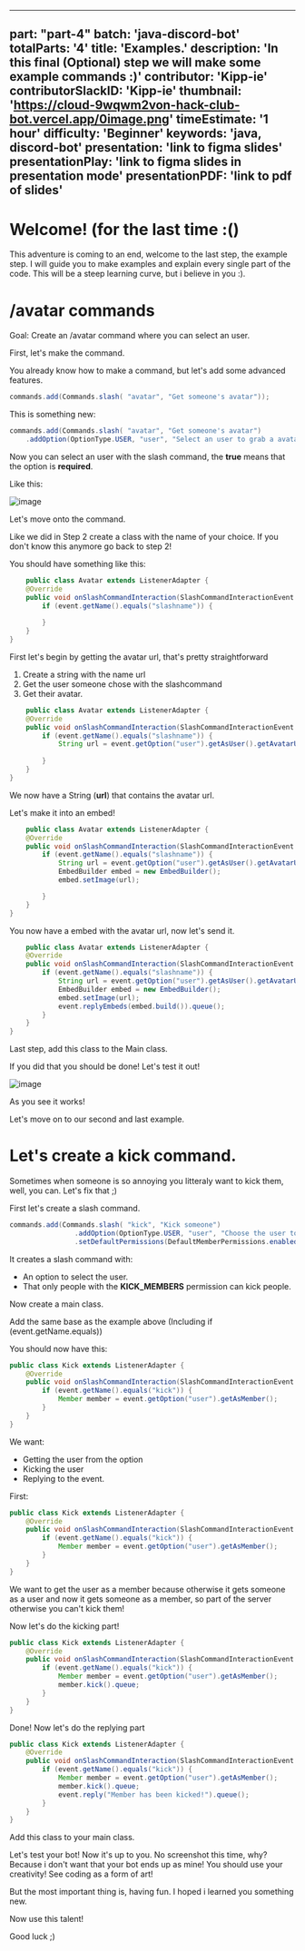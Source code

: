 
---
part: "part-4"
batch: 'java-discord-bot'
totalParts: '4'
title: 'Examples.'
description: 'In this final (Optional) step we will make some example commands :)'
contributor: 'Kipp-ie'
contributorSlackID: 'Kipp-ie'
thumbnail: 'https://cloud-9wqwm2von-hack-club-bot.vercel.app/0image.png'
timeEstimate: '1 hour'
difficulty: 'Beginner'
keywords: 'java, discord-bot'
presentation: 'link to figma slides'
presentationPlay: 'link to figma slides in presentation mode'
presentationPDF: 'link to pdf of slides'
---

# Welcome! (for the last time :()

This adventure is coming to an end, welcome to the last step, the example step. I will guide you to make examples and explain every single part of the code. This will be a steep learning curve, but i believe in you :).

# /avatar commands
Goal: Create an /avatar command where you can select an user.

First, let's make the command.

You already know how to make a command, but let's add some advanced features.

``` java
commands.add(Commands.slash( "avatar", "Get someone's avatar"));
```

This is something new:

``` java
commands.add(Commands.slash( "avatar", "Get someone's avatar")
    .addOption(OptionType.USER, "user", "Select an user to grab a avatar from", true));
```
Now you can select an user with the slash command, the **true** means that the option is **required**.

Like this:

![image](https://github.com/user-attachments/assets/344b6c9a-8a9f-41be-84e2-ed2523f16f51)

Let's move onto the command.

Like we did in Step 2 create a class with the name of your choice. If you don't know this anymore go back to step 2!

You should have something like this:

``` java
    public class Avatar extends ListenerAdapter {
    @Override
    public void onSlashCommandInteraction(SlashCommandInteractionEvent event) {
        if (event.getName().equals("slashname")) {
            
        }
    }
}
```

First let's begin by getting the avatar url, that's pretty straightforward

1. Create a string with the name url
2. Get the user someone chose with the slashcommand
3. Get their avatar.

``` java
    public class Avatar extends ListenerAdapter {
    @Override
    public void onSlashCommandInteraction(SlashCommandInteractionEvent event) {
        if (event.getName().equals("slashname")) {
            String url = event.getOption("user").getAsUser().getAvatarUrl();
            
        }
    }
}
```
We now have a String (**url**) that contains the avatar url.

Let's make it into an embed!

``` java
    public class Avatar extends ListenerAdapter {
    @Override
    public void onSlashCommandInteraction(SlashCommandInteractionEvent event) {
        if (event.getName().equals("slashname")) {
            String url = event.getOption("user").getAsUser().getAvatarUrl();
            EmbedBuilder embed = new EmbedBuilder();
            embed.setImage(url);

        }
    }
}
```

You now have a embed with the avatar url, now let's send it.

``` java
    public class Avatar extends ListenerAdapter {
    @Override
    public void onSlashCommandInteraction(SlashCommandInteractionEvent event) {
        if (event.getName().equals("slashname")) {
            String url = event.getOption("user").getAsUser().getAvatarUrl();
            EmbedBuilder embed = new EmbedBuilder();
            embed.setImage(url);
            event.replyEmbeds(embed.build()).queue();
        }
    }
}
```

Last step, add this class to the Main class.

If you did that you should be done! Let's test it out!

![image](https://github.com/user-attachments/assets/c2327be7-af0f-4b0e-a011-4788a6eacada)

As you see it works!

Let's move on to our second and last example.

# Let's create a kick command.

Sometimes when someone is so annoying you litteraly want to kick them, well, you can. Let's fix that ;)

First let's create a slash command.

``` java
commands.add(Commands.slash( "kick", "Kick someone")
                .addOption(OptionType.USER, "user", "Choose the user to kick", true)
                .setDefaultPermissions(DefaultMemberPermissions.enabledFor(Permission.KICK_MEMBERS)));
```

It creates a slash command with:
- An option to select the user.
- That only people with the **KICK_MEMBERS** permission can kick people.

Now create a main class.

Add the same base as the example above (Including if (event.getName.equals))

You should now have this:

``` java
public class Kick extends ListenerAdapter {
    @Override
    public void onSlashCommandInteraction(SlashCommandInteractionEvent event) {
        if (event.getName().equals("kick")) {
            Member member = event.getOption("user").getAsMember();
        }
    }
}
```

We want:
- Getting the user from the option
- Kicking the user
- Replying to the event.

First:

``` java
public class Kick extends ListenerAdapter {
    @Override
    public void onSlashCommandInteraction(SlashCommandInteractionEvent event) {
        if (event.getName().equals("kick")) {
            Member member = event.getOption("user").getAsMember();
        }
    }
}
```

We want to get the user as a member because otherwise it gets someone as a user and now it gets someone as a member, so part of the server otherwise you can't kick them!

Now let's do the kicking part!

``` java
public class Kick extends ListenerAdapter {
    @Override
    public void onSlashCommandInteraction(SlashCommandInteractionEvent event) {
        if (event.getName().equals("kick")) {
            Member member = event.getOption("user").getAsMember();
            member.kick().queue;
        }
    }
}
```

Done! Now let's do the replying part

``` java
public class Kick extends ListenerAdapter {
    @Override
    public void onSlashCommandInteraction(SlashCommandInteractionEvent event) {
        if (event.getName().equals("kick")) {
            Member member = event.getOption("user").getAsMember();
            member.kick().queue;
            event.reply("Member has been kicked!").queue();
        }
    }
}
```

Add this class to your main class. 

Let's test your bot! Now it's up to you. No screenshot this time, why? Because i don't want that your bot ends up as mine! You should use your creativity! See coding as a form of art! 

But the most important thing is, having fun. I hoped i learned you something new. 

Now use this talent!

Good luck ;)





